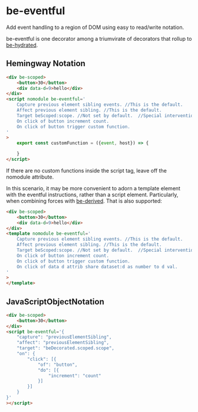 # be-eventful

Add event handling to a region of DOM using easy to read/write notation.

be-eventful is one decorator among a triumvirate of decorators that rollup to [be-hydrated](https://github.com/bahrus/be-hydrated).

## Hemingway Notation

```html
<div be-scoped>
    <button>30</button>
    <div data-d=9>hello</div>
</div>
<script nomodule be-eventful='
    Capture previous element sibling events. //This is the default.
    Affect previous element sibling. //This is the default.
    Target beScoped:scope. //Not set by default.  //Special intervention for properties that start with be[\s] or be[A-Z].
    On click of button increment count.
    On click of button trigger custom function.
'
>
    export const customFunction = ({event, host}) => {

    }
</script>
```

If there are no custom functions inside the script tag, leave off the nomodule attribute.

In this scenario, it may be more convenient to adorn a template element with the eventful instructions, rather than a script element.  Particularly, when combining forces with [be-derived](https://github.com/bahrus/be-derived).  That is also supported:

```html
<div be-scoped>
    <button>30</button>
    <div data-d=9>hello</div>
</div>
<template nomodule be-eventful='
    Capture previous element sibling events. //This is the default.
    Affect previous element sibling. //This is the default.
    Target beScoped:scope. //Not set by default.  //Special intervention for properties that start with be[\s] or be[A-Z].
    On click of button increment count.
    On click of button trigger custom function.
    On click of data d attrib share dataset:d as number to d val.
'
>
</template>
```

## JavaScriptObjectNotation

```html
<div be-scoped>
    <button>30</button>
</div>
<script be-eventful='{
    "capture": "previousElementSibling",
    "affect": "previousElementSibling",
    "target": "beDecorated.scoped.scope",
    "on": {
        "click": [{
            "of": "button",
            "do": [{
                "increment": "count"
            }]
        }]
    }
}'
></script>
```